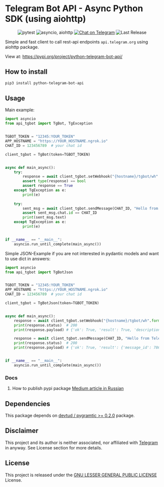 # Telegram Bot API - Async Python SDK (using aiohttp)

<p align="center">
<img src="https://img.shields.io/badge/tests-pytest-orange?style=for-the-badge" alt="pytest"/>
<img src="https://img.shields.io/badge/async-asyncio, aiohttp-green?style=for-the-badge" alt="asyncio, aiohttp"/>
<a href="https://t.me/herr_horror"><img src="https://img.shields.io/badge/Telegram Chat-@herr_horror-2CA5E0.svg?logo=telegram&style=for-the-badge" alt="Chat on Telegram"/></a>
<img src="https://img.shields.io/badge/version-v.0.0.7-green?style=for-the-badge" alt="Last Release"/>
</p>


Simple and fast client to call rest-api endpoints `api.telegram.org` using aiohttp package.  

View at:
https://pypi.org/project/python-telegram-bot-api/


## How to install
```bash
pip3 install python-telegram-bot-api
```


## Usage

Main example:
```python
import asyncio
from api_tgbot import TgBot, TgException


TGBOT_TOKEN = "12345:YOUR_TOKEN"
APP_HOSTNAME = "https://YOUR_HOSTNAME.ngrok.io"
CHAT_ID = 123456789  # your chat id

client_tgbot = TgBot(token=TGBOT_TOKEN)


async def main_async():
    try:
        response = await client_tgbot.setWebhook("{hostname}/tgbot/wh".format(hostname=APP_HOSTNAME))
        assert type(response) == bool
        assert response == True
    except TgException as e:
        print(e)
        
    try:
        sent_msg = await client_tgbot.sendMessage(CHAT_ID, "Hello from Telegram Bot!")
        assert sent_msg.chat.id == CHAT_ID
        print(sent_msg.text)
    except TgException as e:
        print(e)


if __name__ == "__main__":
    asyncio.run_until_complete(main_async())

```

Simple JSON-Example if you are not interested in pydantic models and want to use dict in answers:   
```python
import asyncio
from api_tgbot import TgBotJson


TGBOT_TOKEN = "12345:YOUR_TOKEN"
APP_HOSTNAME = "https://YOUR_HOSTNAME.ngrok.io"
CHAT_ID = 123456789  # your chat id

client_tgbot = TgBotJson(token=TGBOT_TOKEN)


async def main_async():
    response = await client_tgbot.setWebhook("{hostname}/tgbot/wh".format(hostname=APP_HOSTNAME))
    print(response.status)  # 200
    print(response.payload) # {'ok': True, 'result': True, 'description': 'Webhook was set'}

    response = await client_tgbot.sendMessage(CHAT_ID, "Hello from Telegram Bot!")
    print(response.status)  # 200
    print(response.payload) # {'ok': True, 'result': {'message_id': 786, 'from': {'id': ... } ... }


if __name__ == "__main__":
    asyncio.run_until_complete(main_async())

```


### Docs
1. How to publish pypi package [Medium article in Russian](https://medium.com/nuances-of-programming/python-%D0%BF%D1%83%D0%B1%D0%BB%D0%B8%D0%BA%D0%B0%D1%86%D0%B8%D1%8F-%D0%B2%D0%B0%D1%88%D0%B8%D1%85-%D0%BF%D0%B0%D0%BA%D0%B5%D1%82%D0%BE%D0%B2-%D0%B2-pypi-11dd3216581c)


## Dependencies
This package depends on [devtud / pygramtic >= 0.2.0][link-pygramtic] package.


## Disclaimer

This project and its author is neither associated, nor affiliated with [Telegram](https://telegram.org/) in anyway.
See License section for more details.


## License

This project is released under the [GNU LESSER GENERAL PUBLIC LICENSE][link-license] License.

[link-author]: https://github.com/DmitriyKalekin
[link-repo]: https://github.com/DmitriyKalekin/python-telegram-bot-api
[link-pygramtic]: https://github.com/devtud/pygramtic
[link-issues]: https://github.com/DmitriyKalekin/python-telegram-bot-api/issues
[link-contributors]: https://github.com/DmitriyKalekin/python-telegram-bot-api/contributors
[link-docs]: https://telegram-bot-api.readme.io/docs
[link-license]: https://github.com/DmitriyKalekin/python-telegram-bot-api/blob/main/LICENSE
[link-telegram-bot-api]: https://core.telegram.org/bots
[link-awesome-telegram-bots]: https://github.com/telegram-bot-sdk/awesome-telegram-bots
